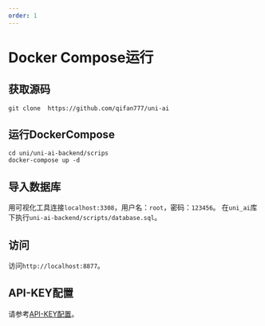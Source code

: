 ```yaml
---
order: 1
---
```


# Docker Compose运行

## 获取源码

```shell
git clone  https://github.com/qifan777/uni-ai
```

## 运行DockerCompose

```shell
cd uni/uni-ai-backend/scrips
docker-compose up -d
```

## 导入数据库

用可视化工具连接`localhost:3308`，用户名：`root`，密码：`123456`。
在`uni_ai`库下执行`uni-ai-backend/scripts/database.sql`。

## 访问

访问`http://localhost:8877`。

## API-KEY配置

请参考[API-KEY配置](./use.md/#ai厂商密钥配置)。

